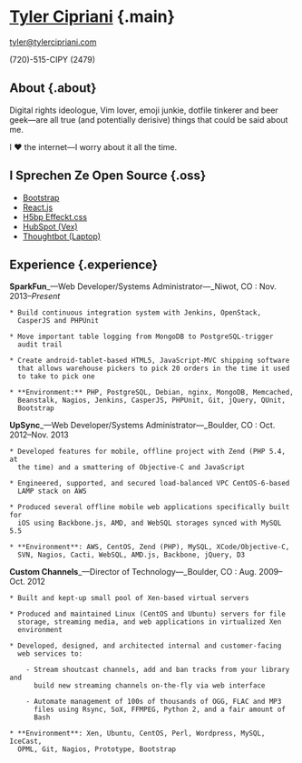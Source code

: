 # [Tyler Cipriani](https://tylercipriani.com) {.main}

[tyler@tylercipriani.com](mailto:tyler@tylercipriani.com)

(720)-515-CIPY (2479)

## About {.about}

Digital rights ideologue, Vim lover, emoji junkie, dotfile tinkerer and beer
geek—are all true (and potentially derisive) things that could be said
about me.

I ♥ the internet—I worry about it all the time.

## I Sprechen Ze Open Source {.oss}

* [Bootstrap](https://github.com/twbs/bootstrap/issues/9855#issuecomment-37828630)
* [React.js](https://github.com/hakimel/reveal.js/pull/591)
* [H5bp Effeckt.css](https://github.com/h5bp/Effeckt.css/commit/603c7a2dd9e5443278bd5f08e6aa34fbf802d5d9)
* [HubSpot (Vex)](https://github.com/HubSpot/vex/pull/24)
* [Thoughtbot (Laptop)](https://github.com/thoughtbot/laptop/pull/136)

## Experience {.experience}

**SparkFun**_—Web Developer/Systems Administrator—_Niwot, CO
:   Nov. 2013–_Present_

    * Build continuous integration system with Jenkins, OpenStack,
      CasperJS and PHPUnit

    * Move important table logging from MongoDB to PostgreSQL-trigger
      audit trail

    * Create android-tablet-based HTML5, JavaScript-MVC shipping software
      that allows warehouse pickers to pick 20 orders in the time it used
      to take to pick one

    * **Environment:** PHP, PostgreSQL, Debian, nginx, MongoDB, Memcached,
      Beanstalk, Nagios, Jenkins, CasperJS, PHPUnit, Git, jQuery, QUnit,
      Bootstrap


**UpSync**_—Web Developer/Systems Administrator—_Boulder, CO
:   Oct. 2012–Nov. 2013

    * Developed features for mobile, offline project with Zend (PHP 5.4, at
      the time) and a smattering of Objective-C and JavaScript

    * Engineered, supported, and secured load-balanced VPC CentOS-6-based
      LAMP stack on AWS

    * Produced several offline mobile web applications specifically built for
      iOS using Backbone.js, AMD, and WebSQL storages synced with MySQL 5.5

    * **Environment**: AWS, CentOS, Zend (PHP), MySQL, XCode/Objective-C,
      SVN, Nagios, Cacti, WebSQL, AMD.js, Backbone, jQuery, D3


**Custom Channels**_—Director of Technology—_Boulder, CO
:   Aug. 2009–Oct. 2012

    * Built and kept-up small pool of Xen-based virtual servers

    * Produced and maintained Linux (CentOS and Ubuntu) servers for file
      storage, streaming media, and web applications in virtualized Xen
      environment

    * Developed, designed, and architected internal and customer-facing
      web services to:

        - Stream shoutcast channels, add and ban tracks from your library and
          build new streaming channels on-the-fly via web interface

        - Automate management of 100s of thousands of OGG, FLAC and MP3
          files using Rsync, SoX, FFMPEG, Python 2, and a fair amount of
          Bash

    * **Environment**: Xen, Ubuntu, CentOS, Perl, Wordpress, MySQL, IceCast,
      OPML, Git, Nagios, Prototype, Bootstrap
